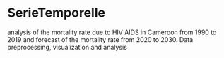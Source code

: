 # SerieTemporelle
analysis of the mortality rate due to HIV AIDS in Cameroon from 1990 to 2019 and forecast of the mortality rate from 2020 to 2030. Data preprocessing, visualization and analysis
